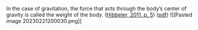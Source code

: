 In the case of gravitation, the force that acts through the body’s center of gravity is called the weight of the body. ([Hibbeler, 2011, p. 5](zotero://select/library/items/XW832UJH)) ([pdf](zotero://open-pdf/library/items/5Q89FKQF?page=24&annotation=I6VK7DPA))
![[Pasted image 20230221200030.png]]